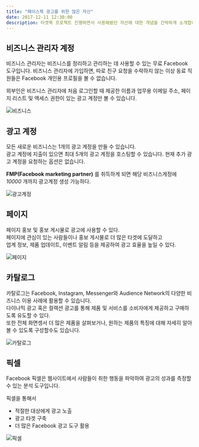 ```yaml
---
title: "페이스북 광고를 위한 많은 자산"
date: 2017-12-11 12:30:00
description: 타겟북 프로젝트 진행하면서 사용해봤던 자산에 대한 개념을 간략하게 소개합니다.
---
```


## 비즈니스 관리자 계정

비즈니스 관리자는 비즈니스를 정리하고 관리하는 데 사용할 수 있는 무료 Facebook 도구입니다. 비즈니스 관리자에 가입하면, 따로 친구 요청을 수락하지 않는 이상 동료 직원들은 Facebook 개인용 프로필을 볼 수 없습니다.

외부인은 비즈니스 관리자에 처음 로그인할 때 제공한 이름과 업무용 이메일 주소, 페이지 리스트 및 액세스 권한이 있는 광고 계정만 볼 수 있습니다.

![비즈니스](https://s3.ap-northeast-2.amazonaws.com/thugstorage/images/post/asset_business.png "비즈니스")

## 광고 계정

모든 새로운 비즈니스는 1개의 광고 계정을 만들 수 있습니다.<br />
광고 계정에 지출이 있으면 최대 5개의 광고 계정을 호스팅할 수 있습니다. 현재 추가 광고 계정을 요청하는 옵션은 없습니다.

**FMP(Facebook marketing partner)** 를 취득하게 되면 해당 비즈니스게정에 _10000_ 개까지 광고계정 생성 가능하다.

![광고계정](https://s3.ap-northeast-2.amazonaws.com/thugstorage/images/post/asset_adaccount.png "광고계정")

## 페이지

페이지 홍보 및 홍보 게시물로 광고에 사용할 수 있다.<br />
페이지에 관심이 있는 사람들이나 홍보 게시물로 더 많은 타겟에 도달하고<br />
업계 정보, 제품 업데이트, 이벤트 알림 등을 제공하여 광고 효율을 높일 수 있다.

![페이지](https://s3.ap-northeast-2.amazonaws.com/thugstorage/images/post/asset_page.png "페이지")

## 카탈로그

카탈로그는 Facebook, Instagram, Messenger와 Audience Network의 다양한 비즈니스 이용 사례에 활용할 수 있습니다.<br />
다이나믹 광고 혹은 컬렉션 광고를 통해 제품 및 서비스를 소비자에게 제공하고 구매하도록 유도할 수 있다.<br />
또한 전체 화면셍서 더 많은 제품을 살펴보거나, 원하는 제품의 특징에 대해 자세히 알아볼 수 있도록 구성할수도 있습니다.

![카탈로그](https://s3.ap-northeast-2.amazonaws.com/thugstorage/images/post/asset_catalog.png "카탈로그")

## 픽셀

Facebook 픽셀은 웹사이트에서 사람들이 취한 행동을 파악하여 광고의 성과를 측정할 수 있는 분석 도구입니다.<br />

픽셀을 통해서

- 적절한 대상에게 광고 노출
- 광고 타겟 구축
- 더 많은 Facebook 광고 도구 활용

![픽셀](https://s3.ap-northeast-2.amazonaws.com/thugstorage/images/post/asset_pixel.jpg "픽셀")
